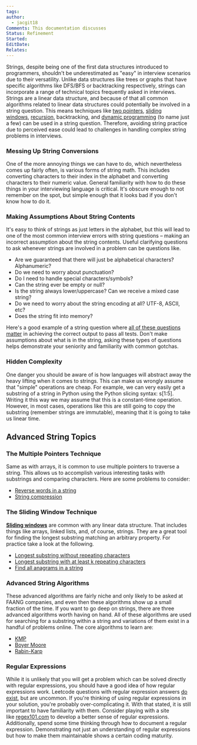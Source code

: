 ```yaml
---
tags: 
author:
  - jacgit18
Comments: This documentation discusses
Status: Refinement
Started: 
EditDate: 
Relates:
---
```

Strings, despite being one of the first data structures introduced to programmers, shouldn't be underestimated as "easy" in interview scenarios due to their versatility. Unlike data structures like trees or graphs that have specific algorithms like DFS/BFS or backtracking respectively, strings can incorporate a range of technical topics frequently asked in interviews. Strings are a linear data structure, and because of that all common algorithms related to linear data structures could potentially be involved in a string question. This means techniques like [two pointers](https://interviewing.io/two-pointers-interview-questions), [sliding windows](https://interviewing.io/sliding-window-interview-questions), [recursion](https://interviewing.io/recursion-interview-questions), backtracking, and [dynamic programming](https://interviewing.io/dynamic-programming-interview-questions) (to name just a few) can be used in a string question. Therefore, avoiding string practice due to perceived ease could lead to challenges in handling complex string problems in interviews.


### Messing Up String Conversions

One of the more annoying things we can have to do, which nevertheless comes up fairly often, is various forms of string math. This includes converting characters to their index in the alphabet and converting characters to their numeric value. General familiarity with how to do these things in your interviewing language is critical. It's obscure enough to not remember on the spot, but simple enough that it looks bad if you don't know how to do it.

### Making Assumptions About String Contents

It's easy to think of strings as just letters in the alphabet, but this will lead to one of the most common interview errors with string questions – making an incorrect assumption about the string contents. Useful clarifying questions to ask whenever strings are involved in a problem can be questions like.

- Are we guaranteed that there will just be alphabetical characters? Alphanumeric?
- Do we need to worry about punctuation?
- Do I need to handle special characters/symbols?
- Can the string ever be empty or null?
- Is the string always lower/uppercase? Can we receive a mixed case string?
- Do we need to worry about the string encoding at all? UTF-8, ASCII, etc?
- Does the string fit into memory?

Here's a good example of a string question where [all of these questions matter](https://leetcode.com/problems/ransom-note/) in achieving the correct output to pass all tests. Don't make assumptions about what is in the string, asking these types of questions helps demonstrate your seniority and familiarity with common gotchas.

### Hidden Complexity

One danger you should be aware of is how languages will abstract away the heavy lifting when it comes to strings. This can make us wrongly assume that "simple" operations are cheap. For example, we can very easily get a substring of a string in Python using the Python slicing syntax: s[1:5]. Writing it this way we may assume that this is a constant-time operation. However, in most cases, operations like this are still going to copy the substring (remember strings are immutable), meaning that it is going to take us linear time.

## Advanced String Topics

### The Multiple Pointers Technique

Same as with arrays, it is common to use multiple pointers to traverse a string. This allows us to accomplish various interesting tasks with substrings and comparing characters. Here are some problems to consider:

- [Reverse words in a string](https://interviewing.io/questions/reverse-words-in-a-string)
- [String compression](https://leetcode.com/problems/string-compression/)

### The Sliding Window Technique

[**Sliding windows**](https://interviewing.io/sliding-window-interview-questions) are common with any linear data structure. That includes things like arrays, linked lists, and, of course, strings. They are a great tool for finding the longest substring matching an arbitrary property. For practice take a look at the following.

- [Longest substring without repeating characters](https://interviewing.io/questions/longest-substring-without-repeating-characters)
- [Longest substring with at least k repeating characters](https://leetcode.com/problems/longest-substring-with-at-least-k-repeating-characters/)
- [Find all anagrams in a string](https://leetcode.com/problems/find-all-anagrams-in-a-string/)

### Advanced String Algorithms

These advanced algorithms are fairly niche and only likely to be asked at FAANG companies, and even then these algorithms show up a small fraction of the time. If you want to go deep on strings, there are three advanced algorithms worth having on hand. All of these algorithms are used for searching for a substring within a string and variations of them exist in a handful of problems online. The core algorithms to learn are:

- [KMP](https://en.wikipedia.org/wiki/Knuth%E2%80%93Morris%E2%80%93Pratt_algorithm)
- [Boyer Moore](https://en.wikipedia.org/wiki/Boyer%E2%80%93Moore_string-search_algorithm)
- [Rabin-Karp](https://en.wikipedia.org/wiki/Rabin%E2%80%93Karp_algorithm)

### Regular Expressions

While it is unlikely that you will get a problem which can be solved directly with regular expressions, you should have a good idea of how regular expressions work. Leetcode questions with regular expression answers [do exist](https://leetcode.com/problems/solve-the-equation/description/), but are uncommon. If you're thinking of using regular expressions in your solution, you're probably over-complicating it. With that stated, it is still important to have familiarity with them. Consider playing with a site like [regex101.com](http://regex101.com/) to develop a better sense of regular expressions. Additionally, spend some time thinking through how to document a regular expression. Demonstrating not just an understanding of regular expressions but how to make them maintainable shows a certain coding maturity.